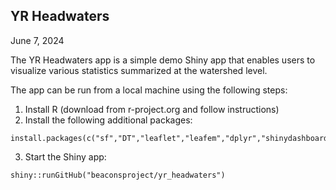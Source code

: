 ## YR Headwaters

June 7, 2024

The YR Headwaters app is a simple demo Shiny app that enables users to visualize various statistics summarized at the watershed level.

The app can be run from a local machine using the following steps:

  1. Install R (download from r-project.org and follow instructions)
  2. Install the following additional packages:

    install.packages(c("sf","DT","leaflet","leafem","dplyr","shinydashboard"))

  3. Start the Shiny app:

    shiny::runGitHub("beaconsproject/yr_headwaters")
